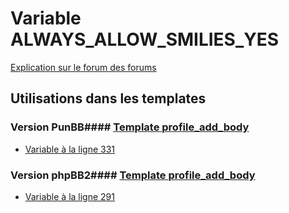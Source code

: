 # Variable ALWAYS_ALLOW_SMILIES_YES
[Explication sur le forum des forums](http://forum.forumactif.com/t294113-listing-des-variables#ALWAYS_ALLOW_SMILIES_YES)
## Utilisations dans les templates
### Version PunBB#### [Template profile_add_body](punbb/profile_add_body.md)
* [Variable à la ligne 331](../punbb/profile_add_body.tpl#L331)
### Version phpBB2#### [Template profile_add_body](subsilver/profile_add_body.md)
* [Variable à la ligne 291](../subsilver/profile_add_body.tpl#L291)